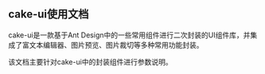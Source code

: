 
## cake-ui使用文档

cake-ui是一款基于Ant Design中的一些常用组件进行二次封装的UI组件库，并集成了富文本编辑器、图片预览、图片裁切等多种常用功能封装。

该文档主要针对cake-ui中的封装组件进行参数说明。


